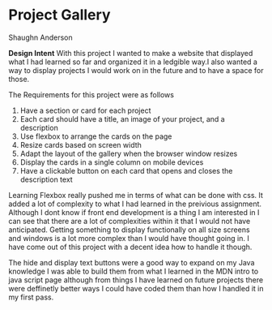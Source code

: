 # Project Gallery

Shaughn Anderson

**Design Intent** With this project I wanted to make a website that displayed what I had learned so far and organized it in a ledgible way.I also wanted a way to display projects I would work on in the future and to have a space for those.

The Requirements for this project were as follows
1. Have a section or card for each project
2. Each card should have a title, an image of your project, and a description
3. Use flexbox to arrange the cards on the page
4. Resize cards based on screen width
5. Adapt the layout of the gallery when the browser window resizes
6. Display the cards in a single column on mobile devices
7. Have a clickable button on each card that opens and closes the description text


Learning Flexbox really pushed me in terms of what can be done with css. It added a lot of complexity to what I had learned in the preivious assignment. Although I dont know if front end development is a thing I am interested in I can see that there are a lot of complexities within it that I would not have anticipated. Getting something to display functionally on all size screens and windows is a lot more complex than I would have thought going in. I have come out of this project with a decent idea how to handle it though.

The hide and display text buttons were a good way to expand on my Java knowledge I was able to build them from what I learned in the MDN intro to java script page although from things I have learned on future projects there were deffinetly better ways I could have coded them than how I handled it in my first pass.
 
 

